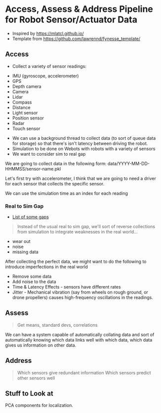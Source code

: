 # Access, Assess & Address Pipeline for Robot Sensor/Actuator Data 
* Inspired by https://mlatcl.github.io/
* Template from https://github.com/lawrennd/fynesse_template/

## Access
* Collect a variety of sensor readings:
- IMU (gyroscope, accelerometer) 
- GPS 
- Depth camera 
- Camera 
- Lidar 
- Compass 
- Distance 
- Light sensor 
- Position sensor
- Radar 
- Touch sensor 

* We can use a background thread to collect data (to sort of queue data for storage) so that there's isn't latency between driving the robot. 
* Simulation to be done on Webots with robots with a variety of sensors 
* We want to consider sim to real gap 

We are going to collect data in the following form: 
data/YYYY-MM-DD-HHMMSS/sensor-name.pkl 

Let's first try with accelerometer, I think that we are going to need a driver for each sensor that collects the specific sensor. 

We can use the simulation time as an index for each reading

### Real to Sim Gap 
* [List of some gaps](https://chatgpt.com/share/68c81135-1118-8002-975e-974bc2d90bb0)
> Instead of the usual real to sim gap, we'll sort of reverse collections from simulation to integrate weaknesses in the real world...
- wear out 
- noise 
- missing data

After collecting the perfect data, we might want to do the following to introduce imperfections in the real world 
- Remove some data 
- Add  noise to the data 
- Time & Latency Effects - sensors have different rates 
- Jitter - Mechanical vibration (say from wheels on rough ground, or drone propellers) causes high-frequency oscillations in the readings.

## Assess 
> Get means, standard devs, correlations

We can have a system capable of automatically collating data and sort of automatically knowing which data links well with which data, which data gives us information on other data. 

## Address 
> Which sensors give redundant information 
> Which sensors predict other sensors well 
> 

## Stuff to Look at 
PCA components for localization.